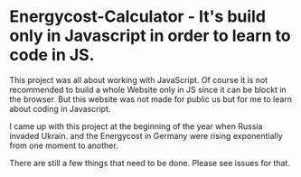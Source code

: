 # Energycost-Calculator - It's build only in Javascript in order to learn to code in JS.
This project was all about working with JavaScript.
Of course it is not recommended to build a whole Website only in JS since it can be blockt in the browser.
But this website was not made for public us but for me to learn about coding in Javascript.

I came up with this project at the beginning of the year when Russia invaded Ukrain.
and the Energycost in Germany were rising exponentially from one moment to another.

There are still a few things that need to be done.
Please see issues for that.
